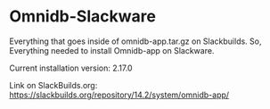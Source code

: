 # Omnidb-Slackware
Everything that goes inside of omnidb-app.tar.gz on Slackbuilds.
So, Everything needed to install Omnidb-app on Slackware.

Current installation version: 2.17.0

Link on SlackBuilds.org: https://slackbuilds.org/repository/14.2/system/omnidb-app/
